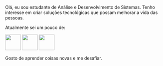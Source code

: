 Olá, eu sou estudante de Análise e Desenvolvimento de Sistemas. Tenho interesse em criar soluções tecnológicas que possam melhorar a vida das pessoas. 

Atualmente sei um pouco de: 
<div style="display: inline">
<img width='50' height='50' src="https://cdn.jsdelivr.net/gh/devicons/devicon/icons/html5/html5-original-wordmark.svg" />
<img width='50' height='50' src="https://cdn.jsdelivr.net/gh/devicons/devicon/icons/css3/css3-original-wordmark.svg" />
<img width='50' height='50' src="https://cdn.jsdelivr.net/gh/devicons/devicon/icons/kotlin/kotlin-original-wordmark.svg" />
</div>

Gosto de aprender coisas novas e me desafiar.






<!--
**sandraiglikowski/sandraiglikowski** is a ✨ _special_ ✨ repository because its `README.md` (this file) appears on your GitHub profile.

Here are some ideas to get you started:

- 🔭 I’m currently working on ...
- 🌱 I’m currently learning ...
- 👯 I’m looking to collaborate on ...
- 🤔 I’m looking for help with ...
- 💬 Ask me about ...
- 📫 How to reach me: ...
- 😄 Pronouns: ...
- ⚡ Fun fact: ...
-->

